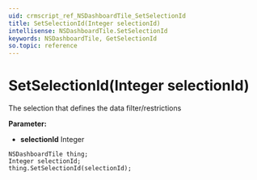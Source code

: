 ```yaml
---
uid: crmscript_ref_NSDashboardTile_SetSelectionId
title: SetSelectionId(Integer selectionId)
intellisense: NSDashboardTile.SetSelectionId
keywords: NSDashboardTile, GetSelectionId
so.topic: reference
---
```


# SetSelectionId(Integer selectionId)

The selection that defines the data filter/restrictions

**Parameter:** 
* **selectionId** Integer

```crmscript
NSDashboardTile thing;
Integer selectionId;
thing.SetSelectionId(selectionId);
```

